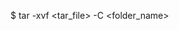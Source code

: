 <!-- post: 1970-09-26-manage-backups_unzip-your-backup -->


$ tar -xvf &#60;tar_file&#62;  -C &#60;folder_name&#62;
